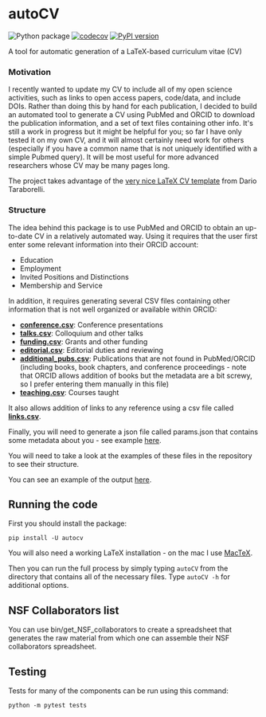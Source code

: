 # autoCV
![Python package](https://github.com/poldrack/autoCV/workflows/Python%20package/badge.svg)
[![codecov](https://codecov.io/gh/poldrack/autoCV/branch/master/graph/badge.svg)](https://codecov.io/gh/poldrack/autoCV)
[![PyPI version](https://badge.fury.io/py/autocv.svg)](https://badge.fury.io/py/autocv)

A tool for automatic generation of a LaTeX-based curriculum vitae (CV)

### Motivation

I recently wanted to update my CV to include all of my open science activities, such as links to open access papers, code/data, and include DOIs.  Rather than doing this by hand for each publication, I decided to build an automated tool to generate a CV using PubMed and ORCID to download the publication information, and a set of text files containing other info.  It's still a work in progress but it might be helpful for you; so far I have only tested it on my own CV, and it will almost certainly need work for others (especially if you have a common name that is not uniquely identified with a simple Pubmed query). It will be most useful for more advanced researchers whose CV may be many pages long.  

The project takes advantage of the [very nice LaTeX CV template](http://nitens.org/taraborelli/cvtex) from Dario Taraborelli.

### Structure

The idea behind this package is to use PubMed and ORCID to obtain an up-to-date CV in a relatively automated way.
Using it requires that the user first enter some relevant information into their ORCID account:

* Education
* Employment
* Invited Positions and Distinctions
* Membership and Service

In addition, it requires generating several CSV files containing other information that is not well organized or available within ORCID:

* **[conference.csv](autocv/testdata/conference.csv)**: Conference presentations
* **[talks.csv](autocv/testdata/talks.csv)**: Colloquium and other talks
* **[funding.csv](autocv/testdata/funding.csv)**: Grants and other funding
* **[editorial.csv](autocv/testdata/editorial.csv)**: Editorial duties and reviewing
* **[additional_pubs.csv](autocv/testdata/additional_pubs.csv)**: Publications that are not found in PubMed/ORCID (including books, book chapters, and conference proceedings - note that ORCID allows addition of books but the metadata are a bit screwy, so I prefer entering them manually in this file)
* **[teaching.csv](autocv/testdata/teaching.csv)**: Courses taught

It also allows addition of links to any reference using a csv file called **[links.csv](autocv/testdata/links.csv)**.

Finally, you will need to generate a json file called params.json that contains some metadata about you - see example [here](autocv/testdata/params.json).

You will need to take a look at the examples of these files in the repository to see their structure.

You can see an example of the output [here](autocv/testdata/autocv_template.pdf).

## Running the code

First you should install the package:

```pip install -U autocv```

You will also need a working LaTeX installation - on the mac I use [MacTeX](https://www.tug.org/mactex/).

Then you can run the full process by simply typing ```autoCV``` from the directory that contains all of the necessary files.  Type ```autoCV -h``` for additional options.

## NSF Collaborators list

You can use bin/get_NSF_collaborators to create a spreadsheet that generates the raw material from which one can assemble their NSF collaborators spreadsheet.

## Testing

Tests for many of the components can be run using this command:

```
python -m pytest tests
```